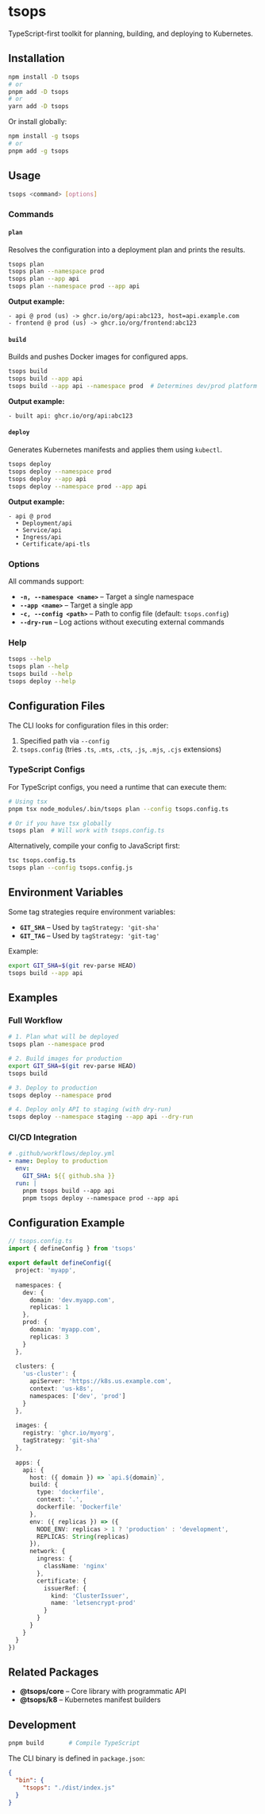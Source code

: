# tsops

TypeScript-first toolkit for planning, building, and deploying to Kubernetes.

## Installation

```bash
npm install -D tsops
# or
pnpm add -D tsops
# or
yarn add -D tsops
```

Or install globally:

```bash
npm install -g tsops
# or
pnpm add -g tsops
```

## Usage

```bash
tsops <command> [options]
```

### Commands

#### `plan`

Resolves the configuration into a deployment plan and prints the results.

```bash
tsops plan
tsops plan --namespace prod
tsops plan --app api
tsops plan --namespace prod --app api
```

**Output example:**
```
- api @ prod (us) -> ghcr.io/org/api:abc123, host=api.example.com
- frontend @ prod (us) -> ghcr.io/org/frontend:abc123
```

#### `build`

Builds and pushes Docker images for configured apps.

```bash
tsops build
tsops build --app api
tsops build --app api --namespace prod  # Determines dev/prod platform
```

**Output example:**
```
- built api: ghcr.io/org/api:abc123
```

#### `deploy`

Generates Kubernetes manifests and applies them using `kubectl`.

```bash
tsops deploy
tsops deploy --namespace prod
tsops deploy --app api
tsops deploy --namespace prod --app api
```

**Output example:**
```
- api @ prod
  • Deployment/api
  • Service/api
  • Ingress/api
  • Certificate/api-tls
```

### Options

All commands support:

- **`-n, --namespace <name>`** – Target a single namespace
- **`--app <name>`** – Target a single app
- **`-c, --config <path>`** – Path to config file (default: `tsops.config`)
- **`--dry-run`** – Log actions without executing external commands

### Help

```bash
tsops --help
tsops plan --help
tsops build --help
tsops deploy --help
```

## Configuration Files

The CLI looks for configuration files in this order:

1. Specified path via `--config`
2. `tsops.config` (tries `.ts`, `.mts`, `.cts`, `.js`, `.mjs`, `.cjs` extensions)

### TypeScript Configs

For TypeScript configs, you need a runtime that can execute them:

```bash
# Using tsx
pnpm tsx node_modules/.bin/tsops plan --config tsops.config.ts

# Or if you have tsx globally
tsops plan  # Will work with tsops.config.ts
```

Alternatively, compile your config to JavaScript first:

```bash
tsc tsops.config.ts
tsops plan --config tsops.config.js
```

## Environment Variables

Some tag strategies require environment variables:

- **`GIT_SHA`** – Used by `tagStrategy: 'git-sha'`
- **`GIT_TAG`** – Used by `tagStrategy: 'git-tag'`

Example:

```bash
export GIT_SHA=$(git rev-parse HEAD)
tsops build --app api
```

## Examples

### Full Workflow

```bash
# 1. Plan what will be deployed
tsops plan --namespace prod

# 2. Build images for production
export GIT_SHA=$(git rev-parse HEAD)
tsops build

# 3. Deploy to production
tsops deploy --namespace prod

# 4. Deploy only API to staging (with dry-run)
tsops deploy --namespace staging --app api --dry-run
```

### CI/CD Integration

```yaml
# .github/workflows/deploy.yml
- name: Deploy to production
  env:
    GIT_SHA: ${{ github.sha }}
  run: |
    pnpm tsops build --app api
    pnpm tsops deploy --namespace prod --app api
```

## Configuration Example

```typescript
// tsops.config.ts
import { defineConfig } from 'tsops'

export default defineConfig({
  project: 'myapp',
  
  namespaces: {
    dev: {
      domain: 'dev.myapp.com',
      replicas: 1
    },
    prod: {
      domain: 'myapp.com',
      replicas: 3
    }
  },
  
  clusters: {
    'us-cluster': {
      apiServer: 'https://k8s.us.example.com',
      context: 'us-k8s',
      namespaces: ['dev', 'prod']
    }
  },
  
  images: {
    registry: 'ghcr.io/myorg',
    tagStrategy: 'git-sha'
  },
  
  apps: {
    api: {
      host: ({ domain }) => `api.${domain}`,
      build: {
        type: 'dockerfile',
        context: '.',
        dockerfile: 'Dockerfile'
      },
      env: ({ replicas }) => ({
        NODE_ENV: replicas > 1 ? 'production' : 'development',
        REPLICAS: String(replicas)
      }),
      network: {
        ingress: {
          className: 'nginx'
        },
        certificate: {
          issuerRef: {
            kind: 'ClusterIssuer',
            name: 'letsencrypt-prod'
          }
        }
      }
    }
  }
})
```

## Related Packages

- **@tsops/core** – Core library with programmatic API
- **@tsops/k8** – Kubernetes manifest builders

## Development

```bash
pnpm build       # Compile TypeScript
```

The CLI binary is defined in `package.json`:

```json
{
  "bin": {
    "tsops": "./dist/index.js"
  }
}
```

